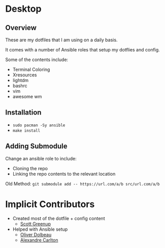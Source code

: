 # Desktop

## Overview

These are my dotfiles that I am using on a daily basis.

It comes with a number of Ansible roles that setup my dotflies and config.

Some of the contents include:

* Terminal Coloring
* Xresources
* lightdm
* bashrc
* vim
* awesome wm

## Installation

* `sudo pacman -Sy ansible`
* `make install`

## Adding Submodule

Change an ansible role to include:
* Cloning the repo
* Linking the repo contents to the relevant location

Old Method:
`git submodule add -- https://url.com/a/b src/url.com/a/b`

# Implicit Contributors

* Created most of the dotfile + config content
  * [Scott Greenup](https://github.com/scottgreenup/desktop)
* Helped with Ansible setup
  * [Oliver Dolbeau](https://odolbeau.fr/blog/how-to-install-your-laptop-with-ansible.html)
  * [Alexandre Carlton](https://github.com/AlexandreCarlton/ansible-archlinux)
